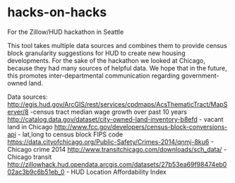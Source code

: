 # hacks-on-hacks
For the Zillow/HUD hackathon in Seattle

This tool takes multiple data sources and combines them to provide census block granularity suggestions for HUD to create new housing 
developments. For the sake of the hackathon we looked at Chicago, because they had many sources of helpful data. We hope that in the future, 
this promotes inter-departmental communication regarding government-owned land. 

Data sources:
http://egis.hud.gov/ArcGIS/rest/services/cpdmaps/AcsThematicTract/MapServer/8 -census tract median wage growth over past 10 years
http://catalog.data.gov/dataset/city-owned-land-inventory-b8efd - vacant land in Chicago
http://www.fcc.gov/developers/census-block-conversions-api - lat,long to census block FIPS code
https://data.cityofchicago.org/Public-Safety/Crimes-2014/qnmj-8ku6 - Chicago crime 2014
http://www.transitchicago.com/downloads/sch_data/ - Chicago transit
http://zillowhack.hud.opendata.arcgis.com/datasets/27b53ea69f98474eb002ac3b9c6b51eb_0 - HUD Location Affordability Index
